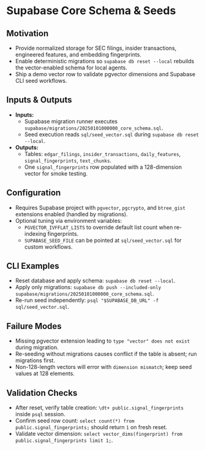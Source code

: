 # Supabase Core Schema & Seeds

## Motivation
- Provide normalized storage for SEC filings, insider transactions, engineered features, and embedding fingerprints.
- Enable deterministic migrations so `supabase db reset --local` rebuilds the vector-enabled schema for local agents.
- Ship a demo vector row to validate pgvector dimensions and Supabase CLI seed workflows.

## Inputs & Outputs
- **Inputs:**
  - Supabase migration runner executes `supabase/migrations/20250101000000_core_schema.sql`.
  - Seed execution reads `sql/seed_vector.sql` during `supabase db reset --local`.
- **Outputs:**
  - Tables: `edgar_filings`, `insider_transactions`, `daily_features`, `signal_fingerprints`, `text_chunks`.
  - One `signal_fingerprints` row populated with a 128-dimension vector for smoke testing.

## Configuration
- Requires Supabase project with `pgvector`, `pgcrypto`, and `btree_gist` extensions enabled (handled by migrations).
- Optional tuning via environment variables:
  - `PGVECTOR_IVFFLAT_LISTS` to override default list count when re-indexing fingerprints.
  - `SUPABASE_SEED_FILE` can be pointed at `sql/seed_vector.sql` for custom workflows.

## CLI Examples
- Reset database and apply schema: `supabase db reset --local`.
- Apply only migrations: `supabase db push --included-only supabase/migrations/20250101000000_core_schema.sql`.
- Re-run seed independently: `psql "$SUPABASE_DB_URL" -f sql/seed_vector.sql`.

## Failure Modes
- Missing pgvector extension leading to `type "vector" does not exist` during migration.
- Re-seeding without migrations causes conflict if the table is absent; run migrations first.
- Non-128-length vectors will error with `dimension mismatch`; keep seed values at 128 elements.

## Validation Checks
- After reset, verify table creation: `\dt+ public.signal_fingerprints` inside `psql` session.
- Confirm seed row count: `select count(*) from public.signal_fingerprints;` should return `1` on fresh reset.
- Validate vector dimension: `select vector_dims(fingerprint) from public.signal_fingerprints limit 1;`.
